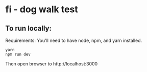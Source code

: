 # fi - dog walk test

## To run locally:

Requirements: You'll need to have node, npm, and yarn installed.

```
yarn
npm run dev
```

Then open browser to http://localhost:3000
